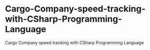 # Cargo-Company-speed-tracking-with-CSharp-Programming-Language
Cargo Company speed tracking with CSharp Programming Language

